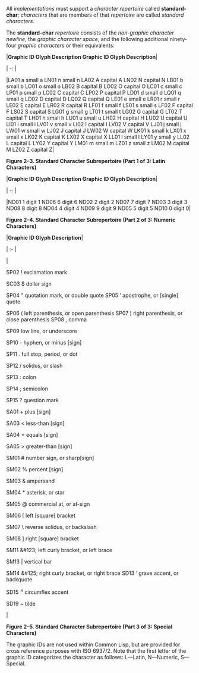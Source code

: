  



All *implementations* must support a *character repertoire* called **standard-char**; *characters* that are members of that *repertoire* are called *standard characters*. 



The **standard-char** *repertoire* consists of the *non-graphic character newline*, the *graphic character space*, and the following additional ninety-four *graphic characters* or their equivalents:  







|**Graphic ID Glyph Description Graphic ID Glyph Description**|

| -: |

|LA01 a small a LN01 n small n LA02 A capital A LN02 N capital N LB01 b small b LO01 o small o LB02 B capital B LO02 O capital O LC01 c small c LP01 p small p LC02 C capital C LP02 P capital P LD01 d small d LQ01 q small q LD02 D capital D LQ02 Q capital Q LE01 e small e LR01 r small r LE02 E capital E LR02 R capital R LF01 f small f LS01 s small s LF02 F capital F LS02 S capital S LG01 g small g LT01 t small t LG02 G capital G LT02 T capital T LH01 h small h LU01 u small u LH02 H capital H LU02 U capital U LI01 i small i LV01 v small v LI02 I capital I LV02 V capital V LJ01 j small j LW01 w small w LJ02 J capital J LW02 W capital W LK01 k small k LX01 x small x LK02 K capital K LX02 X capital X LL01 l small l LY01 y small y LL02 L capital L LY02 Y capital Y LM01 m small m LZ01 z small z LM02 M capital M LZ02 Z capital Z|





**Figure 2–3. Standard Character Subrepertoire (Part 1 of 3: Latin Characters)** 



|**Graphic ID Glyph Description Graphic ID Glyph Description**|

| -: |

|ND01 1 digit 1 ND06 6 digit 6 ND02 2 digit 2 ND07 7 digit 7 ND03 3 digit 3 ND08 8 digit 8 ND04 4 digit 4 ND09 9 digit 9 ND05 5 digit 5 ND10 0 digit 0|





**Figure 2–4. Standard Character Subrepertoire (Part 2 of 3: Numeric Characters)** 











|**Graphic ID Glyph Description**|

| :- |

|<p>SP02 ! exclamation mark </p><p>SC03 $ dollar sign </p><p>SP04 " quotation mark, or double quote SP05 ’ apostrophe, or [single] quote </p><p>SP06 ( left parenthesis, or open parenthesis SP07 ) right parenthesis, or close parenthesis SP08 , comma </p><p>SP09 low line, or underscore </p><p>SP10 - hyphen, or minus [sign] </p><p>SP11 . full stop, period, or dot </p><p>SP12 / solidus, or slash </p><p>SP13 : colon </p><p>SP14 ; semicolon </p><p>SP15 ? question mark </p><p>SA01 + plus [sign] </p><p>SA03 < less-than [sign] </p><p>SA04 = equals [sign] </p><p>SA05 > greater-than [sign] </p><p>SM01 # number sign, or sharp[sign] </p><p>SM02 % percent [sign] </p><p>SM03 & ampersand </p><p>SM04 \* asterisk, or star </p><p>SM05 @ commercial at, or at-sign </p><p>SM06 [ left [square] bracket </p><p>SM07 \ reverse solidus, or backslash </p><p>SM08 ] right [square] bracket </p><p>SM11 \&#123; left curly bracket, or left brace </p><p>SM13 | vertical bar </p><p>SM14 \&#125; right curly bracket, or right brace SD13 ‘ grave accent, or backquote </p><p>SD15 <i><sup>∧</sup></i> circumflex accent </p><p>SD19 ~ tilde</p>|





**Figure 2–5. Standard Character Subrepertoire (Part 3 of 3: Special Characters)** 



The graphic IDs are not used within Common Lisp, but are provided for cross reference purposes with ISO 6937/2. Note that the first letter of the graphic ID categorizes the character as follows: L—Latin, N—Numeric, S—Special. 



